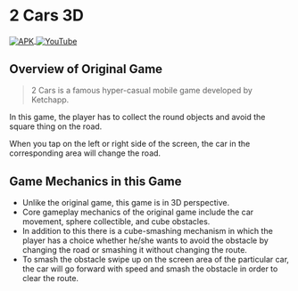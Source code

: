 # 2 Cars 3D

<p>
  <a href="https://mega.nz/file/IkZQSbDJ#iuPoSaW8tOsSR9_6Av5WXBjZYJgoCdA0Xfv8IcH9NOk" target="_blank">
      <img align="center" src="https://img.shields.io/static/v1?label=APK &message=Download &color=<COLOR>" alt="APK" />
  </a>
  <a href="https://youtu.be/CYyf0DfzqGs" target="_blank">
      <img align="center" src="https://img.shields.io/static/v1?label=Gameplay Video &message=Watch on YouTube &color=<COLOR>" alt="YouTube"/>
  </a>
</p>

## Overview of Original Game

> 2 Cars is a famous hyper-casual mobile game developed by Ketchapp.

In this game, the player has to collect the round objects and avoid the square thing on the road.

When you tap on the left or right side of the screen, the car in the corresponding area will change the road.

## Game Mechanics in this Game
- Unlike the original game, this game is in 3D perspective.
- Core gameplay mechanics of the original game include the car movement, sphere collectible, and cube obstacles.
- In addition to this there is a cube-smashing mechanism in which the player has a choice whether he/she wants to avoid the obstacle by changing the road or smashing 
it without changing the route.
- To smash the obstacle swipe up on the screen area of the particular car, the car will go forward with speed and smash the obstacle in order to clear the route.
